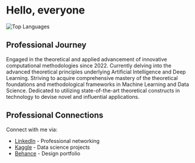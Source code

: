 <h1 style="text-align: left;">Hello, everyone</h1>
<img src="https://github-readme-stats.vercel.app/api/top-langs/?username=arshadziban&layout=compact" alt="Top Languages">
<h2 style="text-align: left;">Professional Journey</h2>
<p style="text-align: left;">Engaged in the theoretical and applied advancement of innovative computational methodologies since 2022. Currently delving into the advanced theoretical principles underlying Artificial Intelligence and Deep Learning. Striving to acquire comprehensive mastery of the theoretical foundations and methodological frameworks in Machine Learning and Data Science. Dedicated to utilizing state-of-the-art theoretical constructs in technology to devise novel and influential applications.</p>
<h2 style="text-align: left;">Professional Connections</h2>
<p style="text-align: left;">Connect with me via:</p>
<ul>
  <li><a href="https://www.linkedin.com/in/shah-md-arshad-rahman-ziban-484649263">LinkedIn</a> - Professional networking</li>
  <li><a href="https://www.kaggle.com/arshadrahmanziban">Kaggle</a> - Data science projects</li>
  <li><a href="https://www.behance.net/arshadziban">Behance</a> - Design portfolio</li>
</ul>
